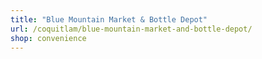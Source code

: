 ```yaml
---
title: "Blue Mountain Market & Bottle Depot"
url: /coquitlam/blue-mountain-market-and-bottle-depot/
shop: convenience
---
```

